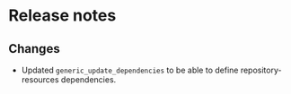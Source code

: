 # Release notes

## Changes

- Updated `generic_update_dependencies` to be able to define repository-resources dependencies.
